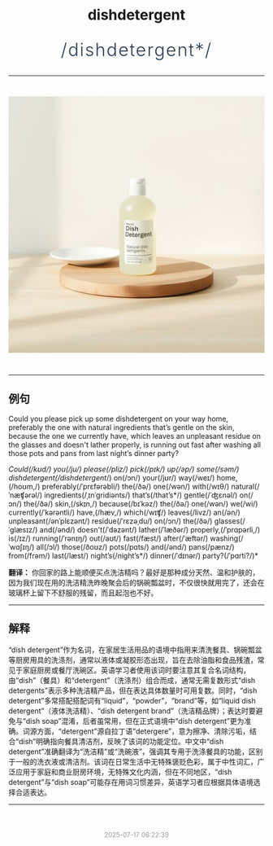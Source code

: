 <div align="center">

# dishdetergent

<div style="margin: 30px 0;">
<h1 style="font-size: 2.5em; font-weight: 300; letter-spacing: 2px; margin: 0; color: #2c3e50;">
/dishdetergent*/
</h1>
</div>

</div>

---

<div align="center" style="margin: 40px 0;">

![dishdetergent](images/dishdetergent.png)

</div>

---

## 例句

Could you please pick up some dishdetergent on your way home, preferably the one with natural ingredients that’s gentle on the skin, because the one we currently have, which leaves an unpleasant residue on the glasses and doesn't lather properly, is running out fast after washing all those pots and pans from last night’s dinner party?

*Could(/kʊd/) you(/ju/) please(/pliz/) pick(/pɪk/) up(/əp/) some(/səm/) dishdetergent(/dishdetergent*/) on(/ɔn/) your(/jʊr/) way(/weɪ/) home,(/hoʊm,/) preferably(/ˈprɛfərəbli/) the(/ðə/) one(/wən/) with(/wɪθ/) natural(/ˈnæʧərəl/) ingredients(/ˌɪnˈgridiənts/) that’s(/that’s*/) gentle(/ˈʤɛnəl/) on(/ɔn/) the(/ðə/) skin,(/skɪn,/) because(/bɪˈkəz/) the(/ðə/) one(/wən/) we(/wi/) currently(/ˈkərəntli/) have,(/hæv,/) which(/wɪʧ/) leaves(/livz/) an(/ən/) unpleasant(/ənˈplɛzənt/) residue(/ˈrɛzəˌdu/) on(/ɔn/) the(/ðə/) glasses(/ˈglæsɪz/) and(/ənd/) doesn't(/ˈdəzənt/) lather(/ˈlæðər/) properly,(/ˈprɑpərli,/) is(/ɪz/) running(/ˈrənɪŋ/) out(/aʊt/) fast(/fæst/) after(/ˈæftər/) washing(/ˈwɑʃɪŋ/) all(/ɔl/) those(/ðoʊz/) pots(/pɑts/) and(/ənd/) pans(/pænz/) from(/frəm/) last(/læst/) night’s(/night’s*/) dinner(/ˈdɪnər/) party?(/ˈpɑrti?/)*

**翻译：** 你回家的路上能顺便买点洗洁精吗？最好是那种成分天然、温和护肤的，因为我们现在用的洗洁精洗昨晚聚会后的锅碗瓢盆时，不仅很快就用完了，还会在玻璃杯上留下不舒服的残留，而且起泡也不好。

---

## 解释

“dish detergent”作为名词，在家居生活用品的语境中指用来清洗餐具、锅碗瓢盆等厨房用具的洗涤剂，通常以液体或凝胶形态出现，旨在去除油脂和食品残渣，常见于家庭厨房或餐厅洗碗区。英语学习者使用该词时要注意其复合名词结构，由“dish”（餐具）和“detergent”（洗涤剂）组合而成，通常无需复数形式“dish detergents”表示多种洗洁精产品，但在表达具体数量时可用复数。同时，“dish detergent”多常搭配搭配词有“liquid”，“powder”，“brand”等，如“liquid dish detergent”（液体洗洁精）、“dish detergent brand”（洗洁精品牌）；表达时要避免与“dish soap”混淆，后者虽常用，但在正式语境中“dish detergent”更为准确。词源方面，“detergent”源自拉丁语“detergere”，意为擦净、清除污垢，结合“dish”明确指向餐具清洁剂，反映了该词的功能定位。中文中“dish detergent”准确翻译为“洗洁精”或“洗碗液”，强调其专用于洗涤餐具的功能，区别于一般的洗衣液或清洁剂。该词在日常生活中无特殊褒贬色彩，属于中性词汇，广泛应用于家庭和商业厨房环境，无特殊文化内涵，但在不同地区，“dish detergent”与“dish soap”可能存在用词习惯差异，英语学习者应根据具体语境选择合适表达。


---

<div align="center" style="margin-top: 50px;">
<small style="color: #999; font-size: 0.9em;">2025-07-17 06:22:39</small>
</div>
